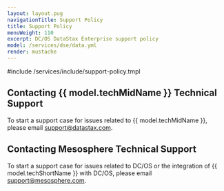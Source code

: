 ```yaml
---
layout: layout.pug
navigationTitle: Support Policy
title: Support Policy
menuWeight: 110
excerpt: DC/OS DataStax Enterprise support policy
model: /services/dse/data.yml
render: mustache
---
```


#include /services/include/support-policy.tmpl


## Contacting {{ model.techMidName }} Technical Support
To start a support case for issues related to {{ model.techMidName }}, please email support@datastax.com.

## Contacting Mesosphere Technical Support
To start a support case for issues related to DC/OS or the integration of {{ model.techShortName }} with DC/OS, please email support@mesosphere.com.
